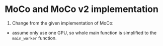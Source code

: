 # MoCo and MoCo v2 implementation

1. Change from the given implementation of MoCo:
  - assume only use one GPU, so whole main function is simplified to the `main_worker` function. 

